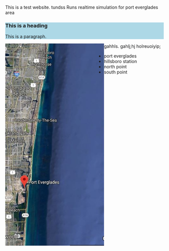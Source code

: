 
This is a test website. tundss
Runs realtime simulation for port everglades area
<description description description descriptions >
<description description description description >

<html>  
 <div style="background-color:lightblue">
  <h3>This is a heading</h3>
  <p>This is a paragraph.</p>
</div> 
<p>
  
  <img src="map.JPG" alt="Smiley face" align="left"> 
 gahhls. gahlj;hj holreuoiyip;
  <a href="https://www.google.com/" target="_blank">
        </a>
</p>
<ul>
 <li>port everglades</li>
 <li>hillsboro station</li>
 <li>north point</li>
 <li>south point </li>
</ul>

</html>




